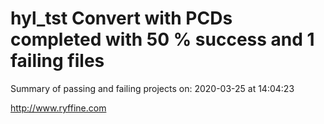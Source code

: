 # hyl_tst Convert with PCDs completed with 50 % success and 1 failing files

Summary of passing and failing projects on: 2020-03-25 at 14:04:23

http://www.ryffine.com
